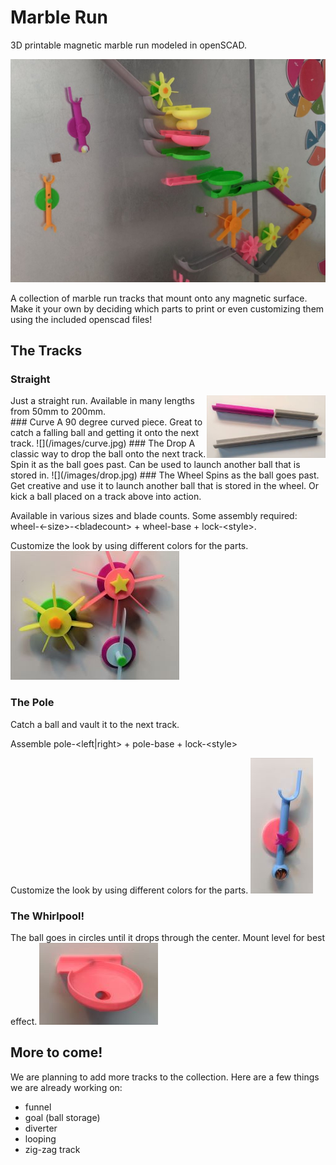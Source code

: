 # Marble Run
3D printable magnetic marble run modeled in openSCAD.

![Our marble run](/images/marble-run1.jpg)

A collection of marble run tracks that mount onto any magnetic surface.  
Make it your own by deciding which parts to print or even customizing them using the included openscad files!

## The Tracks
### Straight
<img align="right" height=100 src="/images/straight.jpg">
Just a straight run. Available in many lengths from 50mm to 200mm.
<br>
### Curve
A 90 degree curved piece.  Great to catch a falling ball and getting it onto the next track.
![](/images/curve.jpg)
### The Drop
A classic way to drop the ball onto the next track.
Spin it as the ball goes past.  Can be used to launch another ball that is stored in.
![](/images/drop.jpg)
### The Wheel
Spins as the ball goes past.  Get creative and use it to launch another ball that is stored in the wheel.  Or kick a ball placed on a track above into action.

Available in various sizes and blade counts.  Some assembly required: wheel-\<-size\>-\<bladecount\> + wheel-base + lock-\<style\>.

Customize the look by using different colors for the parts.
![](/images/wheel.jpg)
### The Pole
Catch a ball and vault it to the next track.

Assemble pole-\<left|right\> + pole-base + lock-\<style\>

Customize the look by using different colors for the parts.
![](/images/pole.jpg)
### The Whirlpool!
The ball goes in circles until it drops through the center.  Mount level for best effect.
![](/images/whirlpool.jpg)

## More to come!
We are planning to add more tracks to the collection.  Here are a few things we are already working on:
* funnel
* goal (ball storage)
* diverter
* looping
* zig-zag track
